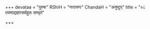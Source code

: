 +++
devataa = "पुरुषः"
RShiH = "नारायणः"
ChandaH = "अनुष्टुप्"
title = "०८ तस्माद्यज्ञात्सर्वहुतः सम्भृतं"

+++

